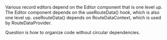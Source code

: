 Various record editors depend on the Editor component that is one level up.
The Editor component depends on the useRouteData() hook, which is also one level up.
useRouteData() depends on RouteDataContext, which is used by RouteDataProvider.

Question is how to organize code without circular dependencies.